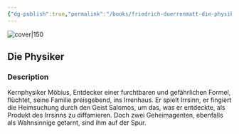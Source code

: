 ```yaml
---
{"dg-publish":true,"permalink":"/books/friedrich-duerrenmatt-die-physiker/","title":"\"Die Physiker\"","tags":["classic","play","fiction"]}
---
```




![cover|150](http://books.google.com/books/content?id=et9sAgAAQBAJ&printsec=frontcover&img=1&zoom=1&edge=curl&source=gbs_api)

## Die Physiker

### Description

Kernphysiker Möbius, Entdecker einer furchtbaren und gefährlichen Formel, flüchtet, seine Familie preisgebend, ins Irrenhaus. Er spielt Irrsinn, er fingiert die Heimsuchung durch den Geist Salomos, um das, was er entdeckte, als Produkt des Irrsinns zu diffamieren. Doch zwei Geheimagenten, ebenfalls als Wahnsinnige getarnt, sind ihm auf der Spur.
```
